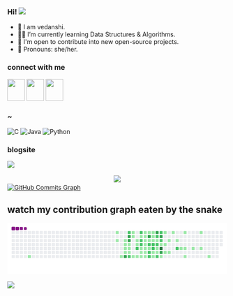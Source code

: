 ### Hi! <img src="https://github.com/TheDudeThatCode/TheDudeThatCode/blob/master/Assets/Hi.gif" width="29">




- 🍄 I am vedanshi.
- 👩‍💻 I’m currently learning Data Structures & Algorithms.
- 🚀 I'm open to contribute into new open-source projects.
- 🌱 Pronouns: she/her.


### connect with me
<p>
<a align="center" href="https://discordapp.com/tokio#7761/"><img src="https://discord.com/assets/3437c10597c1526c3dbd98c737c2bcae.svg" width="40" height="50"/></a>
<a href="https://twitter.com/vedanshi555/" target="blank"><img src="https://raw.githubusercontent.com/rahuldkjain/github-profile-readme-generator/master/src/images/icons/Social/twitter.svg" height="50" width="40" /></a>
<a href="https://www.linkedin.com/in/vedanshi-p-81a07723b/" target="blank"><img src="https://raw.githubusercontent.com/danielcranney/readme-generator/main/public/icons/socials/linkedin.svg" width="40" height="50" /></a>
</p>


### ~
![C](https://img.shields.io/badge/c-%2300599C.svg?style=for-the-badge&logo=c&logoColor=white)
![Java](https://img.shields.io/badge/java-%23ED8B00.svg?style=for-the-badge&logo=java&logoColor=white)
![Python](https://img.shields.io/badge/python-3670A0?style=for-the-badge&logo=python&logoColor=ffdd54)

### blogsite
<div>
<p><a href="https://vedanshi555.hashnode.dev/"><img src="https://img.shields.io/badge/Hashnode-2962FF?style=for-the-badge&logo=hashnode&logoColor=white"></a></p>
</div>

<div align="center">
<img width="400px" src="https://github-readme-streak-stats.herokuapp.com?user=vedanshi555&theme=highcontrast&hide_border=true)](https://git.io/streak-stats" />
</div>
<a href="http://www.github.com/vedanshi555"><img src="https://activity-graph.herokuapp.com/graph?username=vedanshi555&bg_color=000000&color=ffffff&line=eb8c34&point=ffffff&area_color=000000&area=true&hide_border=true&custom_title=GitHub%20Commits%20Graph" alt="GitHub Commits Graph" /></a>


  
  
  ## watch my contribution graph eaten by the snake
![snake gif](https://github.com/vedanshi555/vedanshi555/blob/output/github-contribution-grid-snake.gif)

  ![](https://komarev.com/ghpvc/?username=vedanshi555&color=blue)

